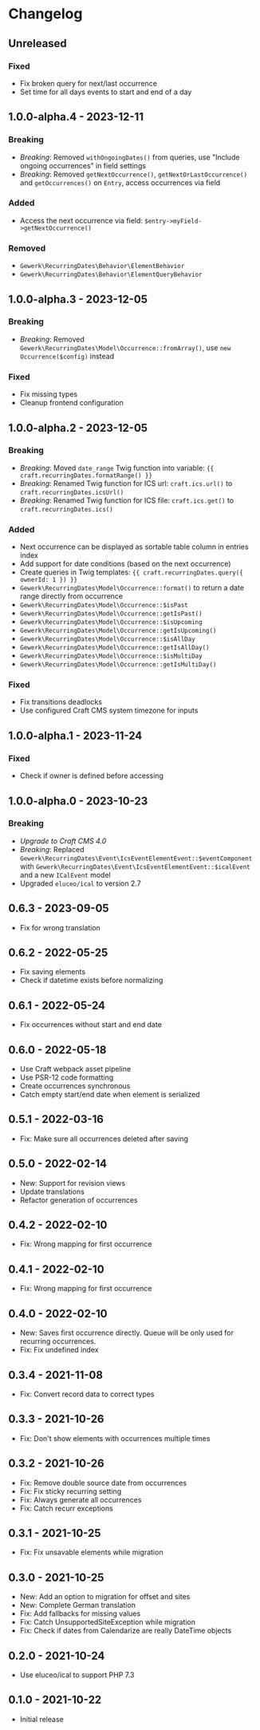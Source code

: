 # Changelog

## Unreleased

### Fixed

* Fix broken query for next/last occurrence
* Set time for all days events to start and end of a day

## 1.0.0-alpha.4 - 2023-12-11

### Breaking

* *Breaking*: Removed `withOngoingDates()` from queries, use "Include ongoing occurrences" in field settings
* *Breaking*: Removed `getNextOccurrence()`, `getNextOrLastOccurrence()` and `getOccurrences()` on `Entry`, access occurrences via field

### Added

* Access the next occurrence via field: `$entry->myField->getNextOccurrence()`

### Removed

* `Gewerk\RecurringDates\Behavior\ElementBehavior`
* `Gewerk\RecurringDates\Behavior\ElementQueryBehavior`

## 1.0.0-alpha.3 - 2023-12-05

### Breaking

* *Breaking*: Removed `Gewerk\RecurringDates\Model\Occurrence::fromArray()`, use `new Occurrence($config)` instead

### Fixed

* Fix missing types
* Cleanup frontend configuration

## 1.0.0-alpha.2 - 2023-12-05

### Breaking

* *Breaking*: Moved `date_range` Twig function into variable: `{{ craft.recurringDates.formatRange() }}`
* *Breaking*: Renamed Twig function for ICS url: `craft.ics.url()` to `craft.recurringDates.icsUrl()`
* *Breaking*: Renamed Twig function for ICS file: `craft.ics.get()` to `craft.recurringDates.ics()`

### Added

* Next occurrence can be displayed as sortable table column in entries index
* Add support for date conditions (based on the next occurrence)
* Create queries in Twig templates: `{{ craft.recurringDates.query({ ownerId: 1 }) }}`
* `Gewerk\RecurringDates\Model\Occurrence::format()` to return a date range directly from occurrence
* `Gewerk\RecurringDates\Model\Occurrence::$isPast`
* `Gewerk\RecurringDates\Model\Occurrence::getIsPast()`
* `Gewerk\RecurringDates\Model\Occurrence::$isUpcoming`
* `Gewerk\RecurringDates\Model\Occurrence::getIsUpcoming()`
* `Gewerk\RecurringDates\Model\Occurrence::$isAllDay`
* `Gewerk\RecurringDates\Model\Occurrence::getIsAllDay()`
* `Gewerk\RecurringDates\Model\Occurrence::$isMultiDay`
* `Gewerk\RecurringDates\Model\Occurrence::getIsMultiDay()`

### Fixed

* Fix transitions deadlocks
* Use configured Craft CMS system timezone for inputs

## 1.0.0-alpha.1 - 2023-11-24

### Fixed

* Check if owner is defined before accessing

## 1.0.0-alpha.0 - 2023-10-23

### Breaking

* *Upgrade to Craft CMS 4.0*
* *Breaking*: Replaced `Gewerk\RecurringDates\Event\IcsEventElementEvent::$eventComponent` with `Gewerk\RecurringDates\Event\IcsEventElementEvent::$icalEvent` and a new `ICalEvent` model
* Upgraded `eluceo/ical` to version 2.7

## 0.6.3 - 2023-09-05

* Fix for wrong translation

## 0.6.2 - 2022-05-25

* Fix saving elements
* Check if datetime exists before normalizing

## 0.6.1 - 2022-05-24

* Fix occurrences without start and end date

## 0.6.0 - 2022-05-18

* Use Craft webpack asset pipeline
* Use PSR-12 code formatting
* Create occurrences synchronous
* Catch empty start/end date when element is serialized

## 0.5.1 - 2022-03-16

* Fix: Make sure all occurrences deleted after saving

## 0.5.0 - 2022-02-14

* New: Support for revision views
* Update translations
* Refactor generation of occurrences

## 0.4.2 - 2022-02-10

* Fix: Wrong mapping for first occurrence

## 0.4.1 - 2022-02-10

* Fix: Wrong mapping for first occurrence

## 0.4.0 - 2022-02-10

- New: Saves first occurrence directly. Queue will be only used for recurring occurrences.
- Fix: Fix undefined index

## 0.3.4 - 2021-11-08

- Fix: Convert record data to correct types

## 0.3.3 - 2021-10-26

- Fix: Don't show elements with occurrences multiple times

## 0.3.2 - 2021-10-26

- Fix: Remove double source date from occurrences
- Fix: Fix sticky recurring setting
- Fix: Always generate all occurrences
- Fix: Catch recurr exceptions

## 0.3.1 - 2021-10-25

- Fix: Fix unsavable elements while migration

## 0.3.0 - 2021-10-25

- New: Add an option to migration for offset and sites
- New: Complete German translation
- Fix: Add fallbacks for missing values
- Fix: Catch UnsupportedSiteException while migration
- Fix: Check if dates from Calendarize are really DateTime objects

## 0.2.0 - 2021-10-24

- Use eluceo/ical to support PHP 7.3

## 0.1.0 - 2021-10-22

- Initial release

